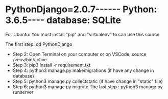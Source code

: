 # PythonDjango=2.0.7------ Python: 3.6.5---- database: SQLite
For Ubuntu: You must install "pip" and "virtualenv" to can use this source

The first step: cd PythonDjango
- Step 2: Open Terminal on your computer or on VSCode. 
source /venv/bin/active
- Step 3: pip3 install -r requirement.txt
- Step 4: python3 manage.py makemigrations (if have any change in database)
- Step 5: python3 manage.py collectstatic (if have change in "static" file)
- Step 6: python3 manage.py migrate 
The last step : python3 manage.py runserver

